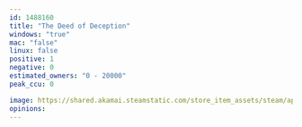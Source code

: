```yaml
---
id: 1488160
title: "The Deed of Deception"
windows: "true"
mac: "false"
linux: false
positive: 1
negative: 0
estimated_owners: "0 - 20000"
peak_ccu: 0

image: https://shared.akamai.steamstatic.com/store_item_assets/steam/apps/1488160/header.jpg?t=1648579711
opinions:
---
```

